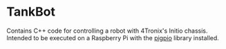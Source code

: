 # TankBot
Contains C++ code for controlling a robot with 4Tronix's Initio chassis. Intended to be executed on a Raspberry Pi with the [pigpio](http://abyz.me.uk/rpi/pigpio/) library installed.

